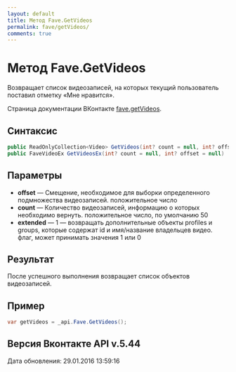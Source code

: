 ```yaml
---
layout: default
title: Метод Fave.GetVideos
permalink: fave/getVideos/
comments: true
---
```

# Метод Fave.GetVideos
Возвращает список видеозаписей, на которых текущий пользователь поставил отметку «Мне нравится».

Страница документации ВКонтакте [fave.getVideos](https://vk.com/dev/fave.getVideos).

## Синтаксис
``` csharp
public ReadOnlyCollection<Video> GetVideos(int? count = null, int? offset = null)
public FaveVideoEx GetVideosEx(int? count = null, int? offset = null)
```

## Параметры
+ **offset** — Смещение, необходимое для выборки определенного подмножества видеозаписей. положительное число
+ **count** — Количество видеозаписей, информацию о которых необходимо вернуть. положительное число, по умолчанию 50
+ **extended** — 1 — возвращать дополнительные объекты profiles и groups, которые содержат id и имя/название владельцев видео. флаг, может принимать значения 1 или 0

## Результат
После успешного выполнения возвращает список объектов видеозаписей.

## Пример
``` csharp
var getVideos = _api.Fave.GetVideos();
```

## Версия Вконтакте API v.5.44
Дата обновления: 29.01.2016 13:59:16
